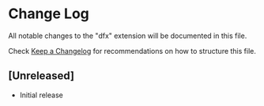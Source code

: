 # Change Log

All notable changes to the "dfx" extension will be documented in this file.

Check [Keep a Changelog](http://keepachangelog.com/) for recommendations on how to structure this file.

## [Unreleased]

- Initial release